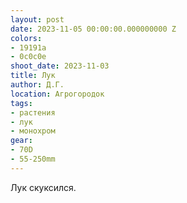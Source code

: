 ```yaml
---
layout: post
date: 2023-11-05 00:00:00.000000000 Z
colors:
- 19191a
- 0c0c0e
shoot_date: 2023-11-03
title: Лук
author: Д.Г.
location: Агрогородок
tags:
- растения
- лук
- монохром
gear:
- 70D
- 55-250mm
---
```

Лук скуксился.


